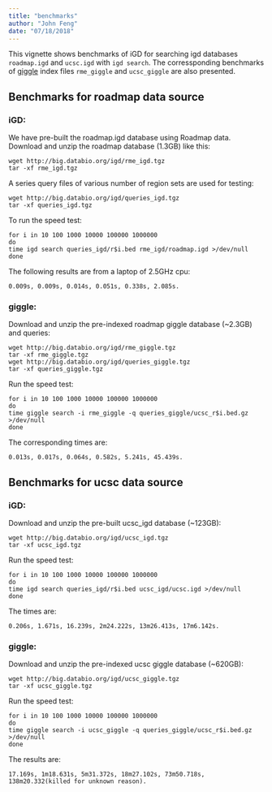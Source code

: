 ```yaml
---
title: "benchmarks"
author: "John Feng"
date: "07/18/2018"
---
```


This vignette shows benchmarks of iGD for searching igd databases `roadmap.igd` and `ucsc.igd` with `igd search`. The corressponding benchmarks of [giggle](https://github.com/ryanlayer/giggle) index files `rme_giggle` and `ucsc_giggle` are also presented. 

## Benchmarks for roadmap data source

### iGD:
We have pre-built the roadmap.igd database using Roadmap data. Download and unzip the roadmap database (1.3GB) like this:
```
wget http://big.databio.org/igd/rme_igd.tgz
tar -xf rme_igd.tgz
```
A series query files of various number of region sets are used for testing:
```
wget http://big.databio.org/igd/queries_igd.tgz
tar -xf queries_igd.tgz
```
To run the speed test:
```
for i in 10 100 1000 10000 100000 1000000
do
time igd search queries_igd/r$i.bed rme_igd/roadmap.igd >/dev/null 
done
```
The following results are from a laptop of 2.5GHz cpu:
```
0.009s, 0.009s, 0.014s, 0.051s, 0.338s, 2.085s.
```
### giggle:
Download and unzip the pre-indexed roadmap giggle database (~2.3GB) and queries:
```
wget http://big.databio.org/igd/rme_giggle.tgz
tar -xf rme_giggle.tgz
wget http://big.databio.org/igd/queries_giggle.tgz
tar -xf queries_giggle.tgz
```
Run the speed test:
```
for i in 10 100 1000 10000 100000 1000000
do
time giggle search -i rme_giggle -q queries_giggle/ucsc_r$i.bed.gz >/dev/null 
done
```
The corresponding times are:
```
0.013s, 0.017s, 0.064s, 0.582s, 5.241s, 45.439s.
``` 

## Benchmarks for ucsc data source

### iGD:
Download and unzip the pre-built ucsc_igd database (~123GB):
```
wget http://big.databio.org/igd/ucsc_igd.tgz
tar -xf ucsc_igd.tgz
```
Run the speed test:
```
for i in 10 100 1000 10000 100000 1000000
do
time igd search queries_igd/r$i.bed ucsc_igd/ucsc.igd >/dev/null 
done
```
The times are:
```
0.206s, 1.671s, 16.239s, 2m24.222s, 13m26.413s, 17m6.142s. 
```

### giggle:
Download and unzip the pre-indexed ucsc giggle database (~620GB):
```
wget http://big.databio.org/igd/ucsc_giggle.tgz
tar -xf ucsc_giggle.tgz
```
Run the speed test:
```
for i in 10 100 1000 10000 100000 1000000
do
time giggle search -i ucsc_giggle -q queries_giggle/ucsc_r$i.bed.gz >/dev/null 
done
```
The results are:
```
17.169s, 1m18.631s, 5m31.372s, 18m27.102s, 73m50.718s, 138m20.332(killed for unknown reason).
```

